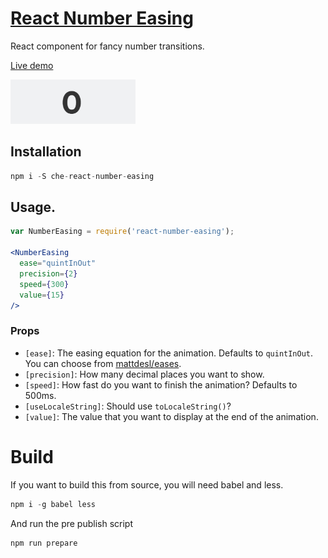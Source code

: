 # [React Number Easing](http://javierbyte.github.io/react-number-easing/)

React component for fancy number transitions.

[Live demo](http://javierbyte.github.io/react-number-easing/)

[![react-number-easing screenshot](assets/number-easing-infinite.gif)](http://javierbyte.github.io/react-number-easing/)


## Installation

```js
npm i -S che-react-number-easing
```

## Usage.

```jsx
var NumberEasing = require('react-number-easing');

<NumberEasing
  ease="quintInOut"
  precision={2}
  speed={300}
  value={15}
/>
```

### Props

* `[ease]`: The easing equation for the animation. Defaults to `quintInOut`. You can choose from [mattdesl/eases](https://github.com/mattdesl/eases/blob/master/index.js).
* `[precision]`: How many decimal places you want to show.
* `[speed]`: How fast do you want to finish the animation? Defaults to 500ms.
* `[useLocaleString]`: Should use `toLocaleString()`?
* `[value]`: The value that you want to display at the end of the animation.

# Build

If you want to build this from source, you will need babel and less.

```js
npm i -g babel less
```

And run the pre publish script

```js
npm run prepare
```
